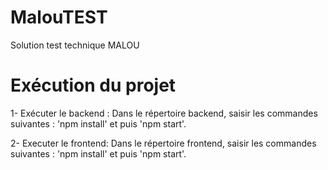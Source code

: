 # MalouTEST
Solution test technique MALOU

# Exécution du projet

1- Exécuter le backend :
  Dans le répertoire backend, saisir les commandes suivantes : 'npm install' et puis 'npm start'.

2- Executer le frontend:
  Dans le répertoire frontend, saisir les commandes suivantes : 'npm install' et puis 'npm start'.
